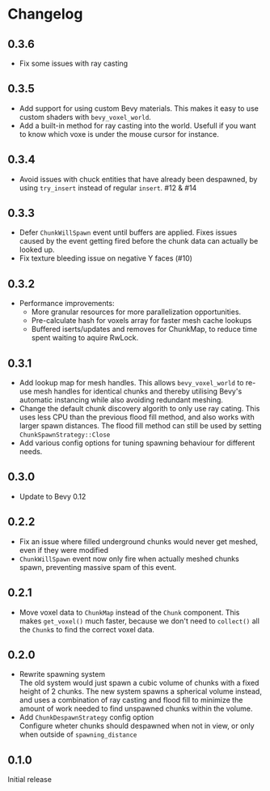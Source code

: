 # Changelog

## 0.3.6

- Fix some issues with ray casting

## 0.3.5

- Add support for using custom Bevy materials. This makes it easy to use custom shaders with `bevy_voxel_world`.
- Add a built-in method for ray casting into the world. Usefull if you want to know which voxe is under the mouse cursor for instance.

## 0.3.4

- Avoid issues with chuck entities that have already been despawned, by using `try_insert` instead of regular `insert`. #12 & #14

## 0.3.3

- Defer `ChunkWillSpawn` event until buffers are applied. Fixes issues caused by the event getting fired before the chunk data can actually be looked up.
- Fix texture bleeding issue on negative Y faces (#10)

## 0.3.2

- Performance improvements:
  - More granular resources for more parallelization opportunities.
  - Pre-calculate hash for voxels array for faster mesh cache lookups
  - Buffered iserts/updates and removes for ChunkMap, to reduce time spent waiting to aquire RwLock.

## 0.3.1

- Add lookup map for mesh handles. This allows `bevy_voxel_world` to re-use mesh handles for identical chunks and thereby utilising Bevy's automatic instancing while also avoiding redundant meshing.
- Change the default chunk discovery algorith to only use ray cating. This uses less CPU than the previous flood fill method, and also works with larger spawn distances. The flood fill method can still be used by setting `ChunkSpawnStrategy::Close`
- Add various config options for tuning spawning behaviour for different needs.

## 0.3.0

- Update to Bevy 0.12

## 0.2.2

- Fix an issue where filled underground chunks would never get meshed, even if they were modified
- `ChunkWillSpawn` event now only fire when actually meshed chunks spawn, preventing massive spam of this event.

## 0.2.1

- Move voxel data to `ChunkMap` instead of the `Chunk` component. This makes `get_voxel()` much faster, because we don't need to `collect()` all the `Chunk`s to find the correct voxel data.

## 0.2.0

- Rewrite spawning system\
   The old system would just spawn a cubic volume of chunks with a fixed height of 2 chunks. The new system spawns a spherical volume instead, and uses a combination of ray casting and flood fill to minimize the amount of work needed to find unspawned chunks within the volume.
- Add `ChunkDespawnStrategy` config option\
   Configure wheter chunks should despawned when not in view, or only when outside of `spawning_distance`

## 0.1.0

Initial release
